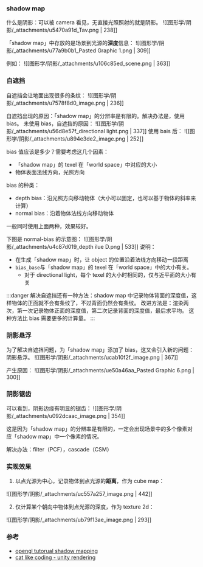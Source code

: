 
### shadow map
什么是阴影：可以被 camera 看见，无直接光照照射的就是阴影。
![[图形学/阴影/_attachments/u5470a91d_Tav.png | 238]]

「shadow map」中存放的是场景到光源的**深度**信息：
![[图形学/阴影/_attachments/u77a9b0b1_Pasted Graphic 1.png | 309]]

例如：
![[图形学/阴影/_attachments/u106c85ed_scene.png | 363]]


### 自遮挡
自遮挡会让地面出现很多的条纹：
![[图形学/阴影/_attachments/u7578f8d0_image.png | 236]]

自遮挡出现的原因：「shadow map」的分辨率是有限的。解决办法是，使用 bias。
未使用 bias，自遮挡的原因：
![[图形学/阴影/_attachments/u56d8e57f_directional light.png | 337]]
使用 bais 后：
![[图形学/阴影/_attachments/u894e3de2_image.png | 252]]

bias 值应该是多少？需要考虑这几个因素：

- 「shadow map」的 texel 在「world space」中对应的大小
- 物体表面法线方向，光照方向

bias 的种类：

- depth bias：沿光照方向移动物体（大小可以固定，也可以基于物体的斜率来计算）
- normal bias：沿着物体法线方向移动物体

一般同时使用上面两种，效果较好。

下图是 normal-bias 的示意图：
![[图形学/阴影/_attachments/u4c87d019_depth ilue D.png | 533]]
说明：

- 在生成「shadow map」时，让 object 的位置沿着法线方向移动一段距离
- `bias_base`与「shadow map」的 texel 在「world space」中的大小有关。
   - 对于 directional light，每个 texel 的大小时相同的，仅与近平面的大小有关


:::danger
解决自遮挡还有一种方法：shadow map 中记录物体背面的深度值，这样物体的正面就不会有条纹了，不过背面仍然会有条纹。
改进方法是：渲染两次，第一次记录物体正面的深度值，第二次记录背面的深度值，最后求平均。
这种方法比 bias 需要更多的计算量。
:::


### 阴影悬浮
为了解决自遮挡问题，为「shadow map」添加了 bias，这又会引入新的问题：阴影悬浮。
![[图形学/阴影/_attachments/ucab10f2f_image.png | 367]]

产生原因：
![[图形学/阴影/_attachments/ue50a46aa_Pasted Graphic 6.png | 300]]


### 阴影锯齿
可以看到，阴影边缘有明显的锯齿：
![[图形学/阴影/_attachments/u092dcaac_image.png | 354]]

这是因为「shadow map」的分辨率是有限的，一定会出现场景中的多个像素对应「shadow map」中一个像素的情况。

解决办法：filter（PCF），cascade（CSM）



### 实现效果

1. 以点光源为中心，记录物体到点光源的**距离**，作为 cube map：

![[图形学/阴影/_attachments/uc557a257_image.png | 442]]

2. 仅计算某个朝向中物体到点光源的深度，作为 texture 2d：

![[图形学/阴影/_attachments/ub79f13ae_image.png | 293]]


### 参考
- [opengl tutorual shadow mapping](https://www.opengl-tutorial.org/intermediate-tutorials/tutorial-16-shadow-mapping/)
- [cat like coding - unity rendering](https://catlikecoding.com/unity/tutorials/rendering/part-7/#1)
